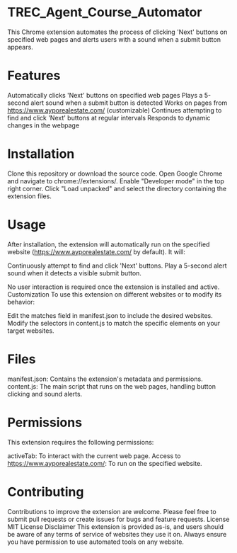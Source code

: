 # TREC_Agent_Course_Automator
This Chrome extension automates the process of clicking 'Next' buttons on specified web pages and alerts users with a sound when a submit button appears. 


# Features

Automatically clicks 'Next' buttons on specified web pages
Plays a 5-second alert sound when a submit button is detected
Works on pages from https://www.ayporealestate.com/ (customizable)
Continues attempting to find and click 'Next' buttons at regular intervals
Responds to dynamic changes in the webpage

# Installation

Clone this repository or download the source code.
Open Google Chrome and navigate to chrome://extensions/.
Enable "Developer mode" in the top right corner.
Click "Load unpacked" and select the directory containing the extension files.

# Usage
After installation, the extension will automatically run on the specified website (https://www.ayporealestate.com/ by default). It will:

Continuously attempt to find and click 'Next' buttons.
Play a 5-second alert sound when it detects a visible submit button.

No user interaction is required once the extension is installed and active.
Customization
To use this extension on different websites or to modify its behavior:

Edit the matches field in manifest.json to include the desired websites.
Modify the selectors in content.js to match the specific elements on your target websites.

# Files

manifest.json: Contains the extension's metadata and permissions.
content.js: The main script that runs on the web pages, handling button clicking and sound alerts.

# Permissions
This extension requires the following permissions:

activeTab: To interact with the current web page.
Access to https://www.ayporealestate.com/: To run on the specified website.

# Contributing
Contributions to improve the extension are welcome. Please feel free to submit pull requests or create issues for bugs and feature requests.
License
MIT License
Disclaimer
This extension is provided as-is, and users should be aware of any terms of service of websites they use it on. Always ensure you have permission to use automated tools on any website.